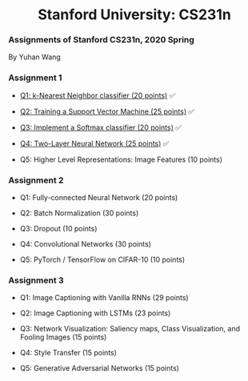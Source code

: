 <h1 align="center"> Stanford University: CS231n </h1>

### Assignments of Stanford CS231n, 2020 Spring
By Yuhan Wang

### Assignment 1

* [Q1: k-Nearest Neighbor classifier (20 points)](assignment1/knn.ipynb) ✅

* [Q2: Training a Support Vector Machine (25 points)](assignment1/svm.ipynb) ✅

* [Q3: Implement a Softmax classifier (20 points)](assignment1/softmax.ipynb) ✅

* [Q4: Two-Layer Neural Network (25 points)](assignment1/two_layer_net.ipynb) ✅

* Q5: Higher Level Representations: Image Features (10 points)

### Assignment 2

* Q1: Fully-connected Neural Network (20 points)

* Q2: Batch Normalization (30 points)

* Q3: Dropout (10 points)

* Q4: Convolutional Networks (30 points)

* Q5: PyTorch / TensorFlow on CIFAR-10 (10 points)

### Assignment 3

* Q1: Image Captioning with Vanilla RNNs (29 points)

* Q2: Image Captioning with LSTMs (23 points)

* Q3: Network Visualization: Saliency maps, Class Visualization, and Fooling Images (15 points)

* Q4: Style Transfer (15 points)

* Q5: Generative Adversarial Networks (15 points)

